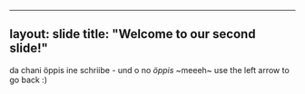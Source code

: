 ---
layout: slide
title: "Welcome to our second slide!"
----
da chani öppis ine schriibe - und o no *öppis* ~meeeh~
use the left arrow to go back :)
